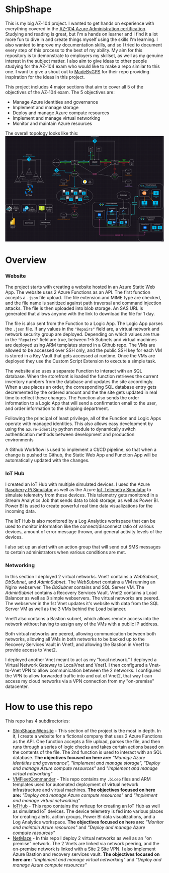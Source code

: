 # ShipShape
This is my big AZ-104 project. I wanted to get hands on experience with everything covered in the [AZ-104 Azure Administration certification](https://learn.microsoft.com/en-us/credentials/certifications/azure-administrator/?practice-assessment-type=certification). Studying and reading is great, but I'm a hands on learner and I find it a lot more fun to dive in and create things myself using the skills I'm learning. I also wanted to improve my documentation skills, and so I tried to document every step of this process to the best of my ability. My aim for this repository is to demonstrate to employers my skillset, as well as my genuine interest in the subject matter. I also aim to give ideas to other people studying for the AZ-104 exam who would like to make a repo similar to this one. I want to give a shout out to [MadeByGPS](https://github.com/madebygps/projects/tree/main/az-104) for their repo providing inspiration for the ideas in this project.

This project includes 4 major sections that aim to cover all 5 of the objectives of the AZ-104 exam. The 5 objectives are:
- Manage Azure identities and governance
- Implement and manage storage
- Deploy and manage Azure compute resources
- Implement and manage virtual networking
- Monitor and maintain Azure resources

The overall topology looks like this:
![diagram](Screenshots/diagram2.png)

# Overview
### Website
The project starts with creating a website hosted in an Azure Static Web App. The website uses 2 Azure Functions as an API. The first function accepts a `.json` file upload. The file extension and MIME type are checked, and the file name is sanitized against path traversal and command injection attacks. The file is then uploaded into blob storage. An SAS URL is generated that allows anyone with the link to download the file for 1 day.

The file is also sent from the Function to a Logic App. The Logic App parses the `.json` file. If any values in the `"Repairs"` field are, a virtual network and network security group are deployed. Depending on which values are true in the `"Repairs"` field are true, between 1-5 Subnets and virtual machines are deployed using ARM templates stored in a Github repo. The VMs are allowed to be accessed over SSH only, and the public SSH key for each VM is stored in a Key Vault that gets accessed at runtime. Once the VMs are deployed they use the Custom Script Extension to execute a simple task.

The website also uses a separate Function to interact with an SQL database. When the storefront is loaded the function retrieves the current inventory numbers from the database and updates the site accordingly. When a use places an order, the corresponding SQL database entry gets decremented by the ordered amount and the the site gets updated in real time to reflect these changes. The Function also sends the order information to a Logic App that will send a confirmation email to the user, and order information to the shipping department.

Following the principal of least privilege, all of the Function and Logic Apps operate with managed identities. This also allows easy development by using the `azure-identity` python module to dynamically switch authentication methods between development and production environments

A Github Workflow is used to implement a CI/CD pipeline, so that when a change is pushed to Github, the Static Web App and Function App will be automatically updated with the changes.
### IoT Hub
I created an IoT Hub with multiple simulated devices. I used the Azure [Raspberry Pi Simulator](https://azure-samples.github.io/raspberry-pi-web-simulator/) as well as the Azure [IoT Telemetry Simulator](https://github.com/azure-samples/iot-telemetry-simulator/tree/master/) to simulate telemetry from these devices. This telemetry gets monitored in a Stream Analytics Job that sends data to blob storage, as well as Power BI. Power BI is used to create powerful real time data visualizations for the incoming data.

The IoT Hub is also monitored by a Log Analytics workspace that can be used to monitor information like the connect/disconnect ratio of various devices, amount of error message thrown, and general activity levels of the devices.

I also set up an alert with an action group that will send out SMS messages to certain administrators when various conditions are met.
### Networking
In this section I deployed 2 virtual networks. Vnet1 contains a *WebSubnet*, *DbSubnet*, and *AdminSubnet*. The *WebSubnet* contains a VM running an Nginx webserver. The *DbSubnet* contains and SQL Server VM. The *AdminSubnet* contains a Recovery Services Vault. Vnet2 contains a Load Balancer as well as 3 simple webservers. The virtual networks are peered. The webserver in the 1st Vnet updates it's website with data from the SQL Server VM as well as the 3 VMs behind the Load balancer. 

Vnet1 also contains a Bastion subnet, which allows remote access into the network without having to assign any of the VMs with a public IP address.

Both virtual networks are peered, allowing communication between both networks, allowing all VMs in both networks to be backed up to the Recovery Services Vault in Vnet1, and allowing the Bastion in Vnet1 to provide access to Vnet2.

I deployed another Vnet meant to act as my "local network." I deployed a Virtual Network Gateway to LocalVnet and Vnet1. I then configured a Vnet-to-Vnet VPN to allow communication between the 2 networks. I configured the VPN to allow forwarded traffic into and out of Vnet2, that way I can access my cloud networks via a VPN connection from my "on-premise" datacenter.


# How to use this repo
This repo has 4 subdirectories:
- [ShipShape-Website]() - This section of the project is the most in depth. In it, I create a website for a fictional company that uses 2 Azure Functions as the API. One function accepts a file upload, parses the file, and then runs through a series of logic checks and takes certain actions based on the contents of the file. The 2nd function is used to interact with an SQL database. **The objectives focused on here are:** *"Manage Azure identities and governance", "Implement and manage storage", "Deploy and manage Azure compute resources"* and *"Implement and manage virtual networking"*
- [VMFleetCommander]() - This repo contains my `.bicep` files and ARM templates used for automated deployment of virtual network infrastructure and virtual machines. **The objectives focused on here are:** *"Deploy and manage Azure compute resources"* and *"Implement and manage virtual networking"*
- [IoTHub]() - This repo contains the writeup for creating an IoT Hub as well as simulated IoT devices. The device telemetry is fed into various places for creating alerts, action groups, Power BI data visualizations, and a Log Analytics workspace. **The objectives focused on here are:** *"Monitor and maintain Azure resources"* and *"Deploy and manage Azure compute resources"*
- [NetMaze]() - In this repo I deploy 2 virtual networks as well as an "on premise" network. The 2 Vnets are linked via network peering, and the on-premise network is linked with a Site 2 Site VPN. I also implement Azure Bastion and recovery services vault. **The objectives focused on here are:** *"Implement and manage virtual networking"* and *"Deploy and manage Azure compute resources"*
